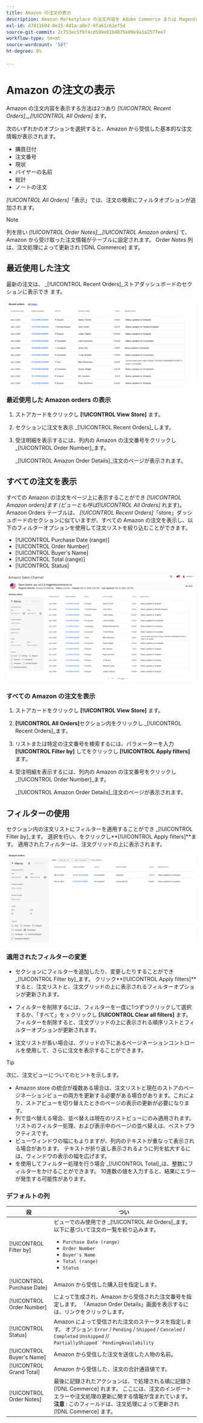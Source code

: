 ```yaml
---
title: Amazon の注文の表示
description: Amazon Marketplace の注文内容を Adobe Commerce または Magento Open Source Admins で表示します。
exl-id: d7811604-8e15-4d1a-a0e7-9fa61c61ef5d
source-git-commit: 2c753ec5f6f4cd509e61b4875e09e9a1a2577ee7
workflow-type: tm+mt
source-wordcount: '587'
ht-degree: 0%

---
```


# Amazon の注文の表示

Amazon の注文内容を表示する方法は2つあり _[!UICONTROL Recent Orders]__[!UICONTROL All Orders]_ ます。

次のいずれかのオプションを選択すると、Amazon から受信した基本的な注文情報が表示されます。

- 購買日付
- 注文番号
- 現状
- バイヤーの名前
- 総計
- ノートの注文

_[!UICONTROL All Orders]_「表示」では、注文の検索にフィルタオプションが追加されます。

>[!NOTE]
>
>列を除い _[!UICONTROL Order Notes]__[!UICONTROL Amazon orders]_ て、Amazon から受け取った注文情報がテーブルに設定されます。 Order _Notes_ 列は、注文処理によって更新され [!DNL Commerce] ます。

## 最近使用した注文

最新の注文は、 _[!UICONTROL Recent Orders]_ストアダッシュボードのセクションに表示でき [ ](./amazon-store-dashboard.md) ます。

![最近使用した注文](assets/amazon-recent-orders-imported.png)

### 最近使用した Amazon orders の表示

1. ストアカードをクリックし **[!UICONTROL View Store]** ます。

1. セクションに注文を表示 _[!UICONTROL Recent Orders]_します。

1. 受注明細を表示するには、列内の Amazon の注文番号をクリックし _[!UICONTROL Order Number]_ます。

   _[!UICONTROL Amazon Order Details]_注文のページが表示されます。

## すべての注文を表示

すべての Amazon の注文をページ上に表示することができ _[!UICONTROL Amazon orders]_ます (ビューとも呼ば_[!UICONTROL All Orders]_ れます)。 Amazon Orders テーブルは、 _[!UICONTROL Recent Orders]_「store」ダッシュボードのセクションに似ていますが、すべての Amazon の注文を表示し、以下のフィルターオプションを使用して注文リストを絞り込むことができます。

- [!UICONTROL Purchase Date (range)]
- [!UICONTROL Order Number]
- [!UICONTROL Buyer's Name]
- [!UICONTROL Total (range)]
- [!UICONTROL Status]

![Amazon の注文](assets/amazon-orders-list-all.png)

### すべての Amazon の注文を表示

1. ストアカードをクリックし **[!UICONTROL View Store]** ます。

1. **[!UICONTROL All Orders]**&#x200B;セクション内をクリックし _[!UICONTROL Recent Orders]_ます。

1. リストまたは特定の注文番号を検索するには、パラメーターを入力 **[!UICONTROL Filter by]** してをクリックし **[!UICONTROL Apply filters]** ます。

1. 受注明細を表示するには、列内の Amazon の注文番号をクリックし _[!UICONTROL Order Number]_ます。

   _[!UICONTROL Amazon Order Details]_注文のページが表示されます。

## フィルターの使用

セクション内の注文リストにフィルターを適用することができ _[!UICONTROL Filter by]_ます。 選択を行い、をクリックし&#x200B;**[!UICONTROL Apply filters]**ます。 適用されたフィルターは、注文グリッドの上に表示されます。

![Amazon の注文を表示するためのフィルター](assets/amazon-orders-filter-view.png)

### 適用されたフィルターの変更

- セクションにフィルターを追加したり、変更したりすることができ _[!UICONTROL Filter by]_ます。 クリック&#x200B;**[!UICONTROL Apply filters]**すると、注文リストと、注文グリッドの上に表示されるフィルターオプションが更新されます。

- フィルターを削除するには、フィルターを一度に1つずつクリックして選択するか、「すべて」を `x` クリックし **[!UICONTROL Clear all filters]** ます。 フィルターを削除すると、注文グリッドの上に表示される順序リストとフィルターオプションが更新されます。

- 注文リストが長い場合は、グリッドの下にあるページネーションコントロールを使用して、さらに注文を表示することができます。

>[!TIP]
>
>次に、注文ビューについてのヒントを示します。
>
>- Amazon store の統合が複数ある場合は、注文リストと現在のストアのページネーションビューの両方を更新する必要がある場合があります。これにより、ストアビューを切り替えたときのページの表示の更新が必要になります。
>- 列で並べ替える場合、並べ替えは現在のリストビューにのみ適用されます。 リストのフィルター処理、および表示中のページの並べ替えは、ベストプラクティスです。
>- ビューウィンドウの幅にもよりますが、列内のテキストが重なって表示される場合があります。 テキストが折り返し表示されるように列を拡大するには、ウィンドウの表示の幅を広げます。
>- を使用してフィルター処理を行う場合 _[!UICONTROL Total]_は、整数にフィルターをかけることができます。 10進数の値を入力すると、結果にエラーが発生する可能性があります。


### デフォルトの列

| 段 | つい |
|---|---|
| [!UICONTROL Filter by] | ビューでのみ使用でき _[!UICONTROL All Orders]_ます。<br>以下に基づいて注文の一覧を絞り込みます。<ul><li>`Purchase Date (range)`</li><li>`Order Number`</li><li>`Buyer's Name`</li><li>`Total (range)`</li><li>`Status`</li></ul> |
| [!UICONTROL Purchase Date] | Amazon から受信した購入日を指定します。 |
| [!UICONTROL Order Number] | によって生成され、Amazon から受信された注文番号を指定します。 「Amazon Order Details」画面を表示するには、リンクをクリックします。 |
| [!UICONTROL Status] | Amazon によって受信された注文のステータスを指定します。 オプション: `Error` / `Pending` / `Shipped` / `Canceled` / `Completed` `Unshipped` // `PartiallyShipped``PendingAvailability` |
| [!UICONTROL Buyer's Name] | Amazon から受信した注文を送信した人物の名前。 |
| [!UICONTROL Grand Total] | Amazon から受信した、注文の合計通貨値です。 |
| [!UICONTROL Order Notes] | 最後に記録されたアクションは、で処理される順に記録さ [!DNL Commerce] れます。 ここには、注文のインポートエラーや注文処理の更新に関する情報が含まれています。<br>**注意** : このフィールドは、注文処理によって更新され [!DNL Commerce] ます。 |

